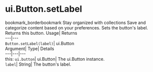  
#  ui.Button.setLabel 
bookmark_borderbookmark Stay organized with collections  Save and categorize content based on your preferences.
Sets the button's label. 
Returns this button.
Usage| Returns  
---|---  
`Button.setLabel(label)`| ui.Button  
Argument| Type| Details  
---|---|---  
this: `ui.button`| ui.Button| The ui.Button instance.  
`label`| String| The button's label.  
